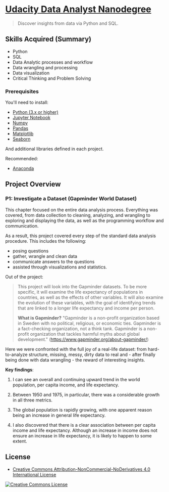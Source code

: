 # [Udacity Data Analyst Nanodegree](https://www.udacity.com/course/data-analyst-nanodegree--nd002)

> Discover insights from data via Python and SQL.

## Skills Acquired (Summary)
- Python
- SQL
- Data Analytic processes and workflow
- Data wrangling and processing
- Data visualization
- Critical Thinking and Problem Solving


### Prerequisites

You'll need to install:

* [Python (3.x or higher)](https://www.python.org/downloads/)
* [Jupyter Notebook](https://jupyter.org/)
* [Numpy](http://www.numpy.org/)
* [Pandas](http://pandas.pydata.org/)
* [Matplotlib](https://matplotlib.org/)
* [Seaborn](https://seaborn.pydata.org/)

And additional libraries defined in each project.

Recommended:

* [Anaconda](https://www.anaconda.com/distribution/#download-section)

## Project Overview

### P1: Investigate a Dataset (Gapminder World Dataset)

This chapter focused on the entire data analysis process. Everything was covered, from data collection to cleaning, analyzing, and wrangling to exploring and displaying the data, as well as the programming workflow and communication. 

As a result, this project covered every step of the standard data analysis procedure. This includes the following:
- posing questions
- gather, wrangle and clean data 
- communicate answers to the questions 
- assisted through visualizations and statistics. 

Out of the project:

>This project will look into the Gapminder datasets. To be more specific, it will examine the life expectancy of populations in  countries, as well as the effects of other variables. It will also examine the evolution of these variables, with the goal of identifying trends that are linked to a longer life expectancy and income per person.
>
>**What is Gapminder?** 
"Gapminder is a non-profit organization based in Sweden with no political, religious, or economic ties. Gapminder is a fact-checking organization, not a think tank. Gapminder is a non-profit organization that tackles harmful myths about global development."  (https://www.gapminder.org/about-gapminder/)

Here we were confronted with the full joy of a real-life dataset: from hard-to-analyze structure, missing, messy, dirty data to real and - after finally being done with data wrangling - the reward of interesting insights. 


**Key findings**:
<ol>
    <li><p>I can see an overall and continuing upward trend in the world population, per capita income, and life expectancy.</p></li>     
    <li><p>Between 1950 and 1975, in particular, there was a considerable growth in all three metrics.</p></li>     
    <li><p>The global population is rapidly growing, with one apparent reason being an increase in general life expectancy.</p></li> 
	<li><p>I also discovered that there is a clear association between per capita income and life expectancy. Although an increase in income does not ensure an increase in life expectancy, it is likely to happen to some extent.</p></li> 
</ol>

## License

* <a rel="license" href="https://creativecommons.org/licenses/by-nc-nd/4.0/"> Creative Commons Attribution-NonCommercial-NoDerivatives 4.0 International License</a>

<a rel="license" href="https://creativecommons.org/licenses/by-nc-nd/4.0/">
	<img alt="Creative Commons License" style="border-width:0" src="https://i.creativecommons.org/l/by-nc-nd/4.0/88x31.png" />
</a>
